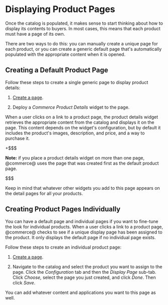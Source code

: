 # Displaying Product Pages [](id=displaying-product-pages)

Once the catalog is populated, it makes sense to start thinking about how to
display its contents to buyers. In most cases, this means that each product must
have a page of its own.

There are two ways to do this: you can manually create a unique page for each
product, or you can create a generic default page that's automatically populated
with the appropriate content when it is opened.

## Creating a Default Product Page [](id=creating-a-default-product-page)

Follow these steps to create a single generic page to display product details:

1.  [Create a page](/discover/portal/-/knowledge_base/7-1/creating-and-managing-pages).

2.  Deploy a *Commerce Product Details* widget to the page.

When a user clicks on a link to a product page, the product details widget
retrieves the appropriate content from the catalog and displays it on the page.
This content depends on the widget's configuration, but by default it includes
the product's images, description, and price, and a way to purchase it.

+$$$

**Note:** if you place a product details widget on more than one page,
@commerce@ uses the page that was created first as the default product page.

$$$

Keep in mind that whatever other widgets you add to this page appears on the
detail pages for all your products. 

## Creating Product Pages Individually [](id=creating-product-pages-individually)

You can have a default page and individual pages if you want to fine-tune the
look for individual products. When a user clicks a link to a product page,
@commerce@ checks to see if a unique display page has been assigned to the
product. It only displays the default page if no individual page exists.

Follow these steps to create an individual product page:

1.  [Create a page](/discover/portal/-/knowledge_base/7-1/creating-and-managing-pages).

2.  Navigate to the catalog and select the product you want to assign to the
    page. Click the *Configuration* tab and then the *Display Page* sub-tab.
    Click *Choose,* select the page you just created, and click *Done*. Then
    click *Save*.

You can add whatever content and applications you want to this page as well. 
